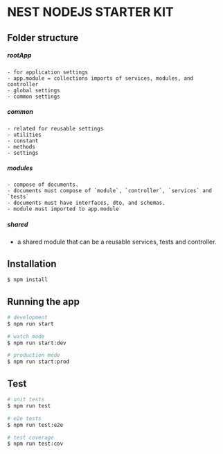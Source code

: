 # NEST NODEJS STARTER KIT

## Folder structure

##### rootApp

    - for application settings
    - app.module = collections imports of services, modules, and controller
    - global settings
    - common settings

##### common

    - related for reusable settings
    - utilities
    - constant
    - methods
    - settings

##### modules

    - compose of documents.
    - documents must compose of `module`, `controller`, `services` and `tests`
    - documents must have interfaces, dto, and schemas.
    - module must imported to app.module

##### shared

- a shared module that can be a reusable services, tests and controller.

## Installation

```bash
$ npm install
```

## Running the app

```bash
# development
$ npm run start

# watch mode
$ npm run start:dev

# production mode
$ npm run start:prod
```

## Test

```bash
# unit tests
$ npm run test

# e2e tests
$ npm run test:e2e

# test coverage
$ npm run test:cov
```
